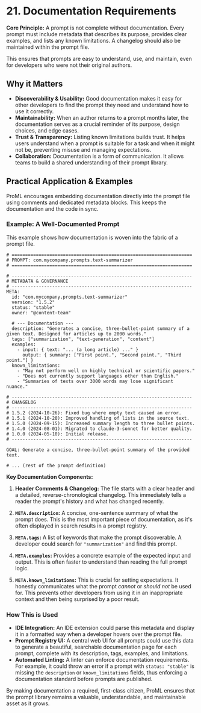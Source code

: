 # 21. Documentation Requirements

**Core Principle:** A prompt is not complete without documentation. Every prompt must include metadata that describes its purpose, provides clear examples, and lists any known limitations. A changelog should also be maintained within the prompt file.

This ensures that prompts are easy to understand, use, and maintain, even for developers who were not their original authors.

## Why it Matters

*   **Discoverability & Usability:** Good documentation makes it easy for other developers to find the prompt they need and understand how to use it correctly.
*   **Maintainability:** When an author returns to a prompt months later, the documentation serves as a crucial reminder of its purpose, design choices, and edge cases.
*   **Trust & Transparency:** Listing known limitations builds trust. It helps users understand when a prompt is suitable for a task and when it might not be, preventing misuse and managing expectations.
*   **Collaboration:** Documentation is a form of communication. It allows teams to build a shared understanding of their prompt library.

## Practical Application & Examples

ProML encourages embedding documentation directly into the prompt file using comments and dedicated metadata blocks. This keeps the documentation and the code in sync.

### Example: A Well-Documented Prompt

This example shows how documentation is woven into the fabric of a prompt file.

```
# ===================================================================
# PROMPT: com.mycompany.prompts.text-summarizer
# ===================================================================

# -------------------------------------------------------------------
# METADATA & GOVERNANCE
# -------------------------------------------------------------------
META:
  id: "com.mycompany.prompts.text-summarizer"
  version: "1.5.2"
  status: "stable"
  owner: "@content-team"

  # --- Documentation ---
  description: "Generates a concise, three-bullet-point summary of a given text. Designed for articles up to 2000 words."
  tags: ["summarization", "text-generation", "content"]
  examples:
    - input: { text: "... (a long article) ..." }
      output: { summary: ["First point.", "Second point.", "Third point."] }
  known_limitations:
    - "May not perform well on highly technical or scientific papers."
    - "Does not currently support languages other than English."
    - "Summaries of texts over 3000 words may lose significant nuance."

# -------------------------------------------------------------------
# CHANGELOG
# -------------------------------------------------------------------
# 1.5.2 (2024-10-26): Fixed bug where empty text caused an error.
# 1.5.1 (2024-10-20): Improved handling of lists in the source text.
# 1.5.0 (2024-09-15): Increased summary length to three bullet points.
# 1.4.0 (2024-08-01): Migrated to claude-3-sonnet for better quality.
# 1.0.0 (2024-05-10): Initial release.
# -------------------------------------------------------------------

GOAL: Generate a concise, three-bullet-point summary of the provided text.

# ... (rest of the prompt definition)
```

**Key Documentation Components:**

1.  **Header Comments & Changelog:** The file starts with a clear header and a detailed, reverse-chronological changelog. This immediately tells a reader the prompt's history and what has changed recently.

2.  **`META.description`:** A concise, one-sentence summary of what the prompt does. This is the most important piece of documentation, as it's often displayed in search results in a prompt registry.

3.  **`META.tags`:** A list of keywords that make the prompt discoverable. A developer could search for `"summarization"` and find this prompt.

4.  **`META.examples`:** Provides a concrete example of the expected input and output. This is often faster to understand than reading the full prompt logic.

5.  **`META.known_limitations`:** This is crucial for setting expectations. It honestly communicates what the prompt *cannot* or *should not* be used for. This prevents other developers from using it in an inappropriate context and then being surprised by a poor result.

### How This is Used

*   **IDE Integration:** An IDE extension could parse this metadata and display it in a formatted way when a developer hovers over the prompt file.
*   **Prompt Registry UI:** A central web UI for all prompts could use this data to generate a beautiful, searchable documentation page for each prompt, complete with its description, tags, examples, and limitations.
*   **Automated Linting:** A linter can enforce documentation requirements. For example, it could throw an error if a prompt with `status: "stable"` is missing the `description` or `known_limitations` fields, thus enforcing a documentation standard before prompts are published.

By making documentation a required, first-class citizen, ProML ensures that the prompt library remains a valuable, understandable, and maintainable asset as it grows.
